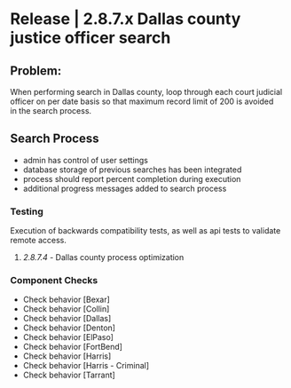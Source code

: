 # Release | 2.8.7.x Dallas county justice officer search

## Problem:
			
When performing search in Dallas county, 
loop through each court judicial officer on per date basis 
so that maximum record limit of 200 is avoided  
in the search process.

## Search Process
- admin has control of user settings
- database storage of previous searches has been integrated
- process should report percent completion during execution
- additional progress messages added to search process

### Testing

Execution of backwards compatibility tests, 
as well as api tests to validate remote access.
1. _2.8.7.4_ - Dallas county process optimization

### Component Checks
- Check behavior [Bexar]
- Check behavior [Collin]
- Check behavior [Dallas]
- Check behavior [Denton]
- Check behavior [ElPaso]
- Check behavior [FortBend]
- Check behavior [Harris]
- Check behavior [Harris - Criminal]
- Check behavior [Tarrant]